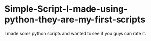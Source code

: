 # Simple-Script-I-made-using-python-they-are-my-first-scripts
I made some python scripts and wanted to see if you guys can rate it.

